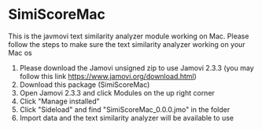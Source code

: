 # SimiScoreMac
This is the javmovi text similarity analyzer module working on Mac.
Please follow the steps to make sure the text similarity analyzer working on your Mac os
1. Please download the Jamovi unsigned zip to use Jamovi 2.3.3 (you may follow this link https://www.jamovi.org/download.html)
2. Download this package (SimiScoreMac)
3. Open Jamovi 2.3.3 and click Modules on the up right corner
4. Click "Manage installed"
5. Click "Sideload" and find "SimiScoreMac_0.0.0.jmo" in the folder
6. Import data and the text similarity analyzer will be available to use

